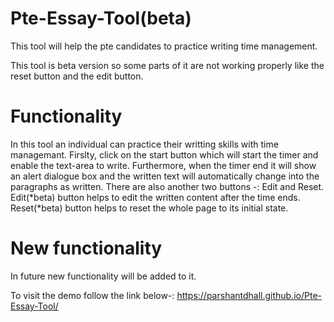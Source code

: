 # Pte-Essay-Tool(beta)

This tool will help the pte candidates to practice writing time management.

This tool is beta version so some parts of it are not working properly like the reset button and the edit button.

# Functionality

In this tool an individual can practice their writting skills with time managemant. Firslty, click on the start button which will start the timer and enable the text-area to write. Furthermore, when the timer end it will show an alert dialogue box and the written text will automatically change into the paragraphs as written.
There are also another two buttons -: Edit and Reset.
Edit(*beta) button helps to edit the written content after the time ends.
Reset(*beta) button helps to reset the whole page to its initial state.

# New functionality

In future new functionality will be added to it.

To visit the demo follow the link below-:
https://parshantdhall.github.io/Pte-Essay-Tool/
